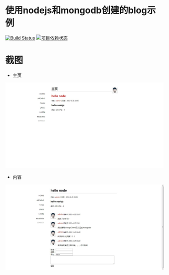 # 使用nodejs和mongodb创建的blog示例

[![Build Status](https://travis-ci.org/sxyx2008/nodejsblog.png?branch=master)](https://travis-ci.org/sxyx2008/nodejsblog)
[![项目依赖状态](https://david-dm.org/sxyx2008/nodejsblog.png)](https://david-dm.org/sxyx2008/nodejsblog)

# 截图

* 主页

![one](Screenshots/one.jpg)

* 内容

![two](Screenshots/two.jpg)
